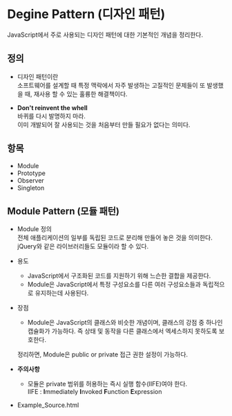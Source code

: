# Degine Pattern (디자인 패턴)

JavaScript에서 주로 사용되는 디자인 패턴에 대한 기본적인 개념을 정리한다.

## 정의

* 디자인 패턴이란  
소프트웨어를 설계할 때 특정 맥락에서 자주 발생하는 고질적인 문제들이 또 발생했을 때, 재사용 할 수 있는 훌륭한 해결책이다.

* **Don't reinvent the whell**  
바퀴를 다시 발명하지 마라.  
이미 개발되어 잘 사용되는 것을 처음부터 만들 필요가 없다는 의미다.  

## 항목 
* Module
* Prototype
* Observer
* Singleton

## Module Pattern (모듈 패턴)
* Module 정의  
    전체 애플리케이션의 일부를 독립된 코드로 분리해 만들어 놓은 것을 의미한다.
    jQuery와 같은 라이브러리들도 모듈이라 할 수 있다.   

* 용도
    * JavaScript에서 구조화된 코드를 지원하기 위해 느슨한 결합을 제공한다.  
    * Module은 JavaScript에서 특정 구성요소를 다른 여러 구성요소들과 독립적으로 유지하는데 사용된다.  

* 장점  
    * Module은 JavaScript의 클래스와 비슷한 개념이며, 클래스의 강점 중 하나인 캡슐화가 가능하다. 즉 상태 및 동작을 다른 클래스에서 엑세스하지 못하도록 보호한다.  

    정리하면, Module은 public or private 접근 권한 설정이 가능하다.

* **주의사항**  
    * 모듈은 private 범위를 허용하는 즉시 실행 함수(IIFE)여야 한다.  
    IIFE : **I**mmediately **I**nvoked **F**unction **E**xpression  

* Example_Source.html

